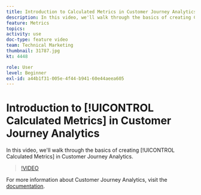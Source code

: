 ```yaml
---
title: Introduction to Calculated Metrics in Customer Journey Analytics
description: In this video, we'll walk through the basics of creating Calculated Metrics in Adobe Customer Journey Analytics.
feature: Metrics
topics: 
activity: use
doc-type: feature video
team: Technical Marketing
thumbnail: 31787.jpg
kt: 4448

role: User
level: Beginner
exl-id: a44b1f31-005e-4f44-b941-60e44aeea605
---
```

# Introduction to [!UICONTROL Calculated Metrics] in Customer Journey Analytics

In this video, we'll walk through the basics of creating [!UICONTROL Calculated Metrics] in Customer Journey Analytics.

>[!VIDEO](https://video.tv.adobe.com/v/31787/?quality=12&learn=on)

For more information about Customer Journey Analytics, visit the [documentation](https://experienceleague.adobe.com/docs/analytics-platform/using/cja-landing.html).
